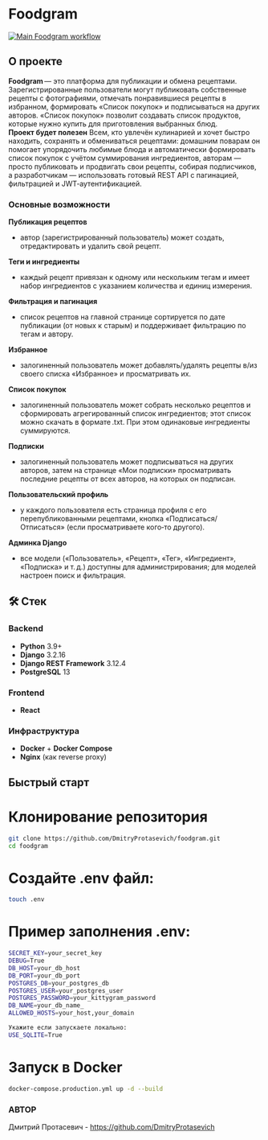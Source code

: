 # Foodgram

[![Main Foodgram workflow](https://github.com/DmitryProtasevich/foodgram/actions/workflows/main.yaml/badge.svg)](https://github.com/DmitryProtasevich/foodgram/actions/workflows/main.yaml)

## О проекте
**Foodgram** — это платформа для публикации и обмена рецептами. Зарегистрированные пользователи могут публиковать собственные рецепты с фотографиями, отмечать понравившиеся рецепты в избранном, формировать «Список покупок» и подписываться на других авторов. «Список покупок» позволит создавать список продуктов, которые нужно купить для приготовления выбранных блюд.  
**Проект будет полезен** 
Всем, кто увлечён кулинарией и хочет быстро находить, сохранять и обмениваться рецептами: домашним поварам он помогает упорядочить любимые блюда и автоматически формировать список покупок с учётом суммирования ингредиентов, авторам — просто публиковать и продвигать свои рецепты, собирая подписчиков, а разработчикам — использовать готовый REST API с пагинацией, фильтрацией и JWT‑аутентификацией.

### Основные возможности

**Публикация рецептов**
- автор (зарегистрированный пользователь) может создать, отредактировать и удалить свой рецепт.

**Теги и ингредиенты**
- каждый рецепт привязан к одному или нескольким тегам и имеет набор ингредиентов с указанием количества и единиц измерения.

**Фильтрация и пагинация**
- список рецептов на главной странице сортируется по дате публикации (от новых к старым) и поддерживает фильтрацию по тегам и автору.

**Избранное**
- залогиненный пользователь может добавлять/удалять рецепты в/из своего списка «Избранное» и просматривать их.

**Список покупок** 
- залогиненный пользователь может собрать несколько рецептов и сформировать агрегированный список ингредиентов; этот список можно скачать в формате .txt. При этом одинаковые ингредиенты суммируются.

**Подписки**
 - залогиненный пользователь может подписываться на других авторов, затем на странице «Мои подписки» просматривать последние рецепты от всех авторов, на которых он подписан.

**Пользовательский профиль**
- у каждого пользователя есть страница профиля с его перепубликованными рецептами, кнопка «Подписаться/Отписаться» (если просматриваете кого‑то другого).

**Админка Django**
- все модели («Пользователь», «Рецепт», «Тег», «Ингредиент», «Подписка» и т. д.) доступны для администрирования; для моделей настроен поиск и фильтрация.
 
## 🛠 Стек

### Backend
- **Python** 3.9+
- **Django** 3.2.16
- **Django REST Framework** 3.12.4
- **PostgreSQL** 13

### Frontend
- **React**

### Инфраструктура
- **Docker** + **Docker Compose**
- **Nginx** (как reverse proxy)

## Быстрый старт

# Клонирование репозитория
```bash
git clone https://github.com/DmitryProtasevich/foodgram.git
cd foodgram
```

# Создайте .env файл:    

```bash
touch .env
```

# Пример заполнения .env:    
```bash
SECRET_KEY=your_secret_key
DEBUG=True
DB_HOST=your_db_host
DB_PORT=your_db_port
POSTGRES_DB=your_postgres_db
POSTGRES_USER=your_postgres_user
POSTGRES_PASSWORD=your_kittygram_password
DB_NAME=your_db_name_
ALLOWED_HOSTS=your_host,your_domain  

Укажите если запускаете локально:  
USE_SQLITE=True
```

# Запуск в Docker    
```bash
docker-compose.production.yml up -d --build
```
### АВТОР
Дмитрий Протасевич - https://github.com/DmitryProtasevich  

